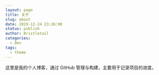 ```yaml
---
layout: page
title: 关于
slug: about
date: 2019-12-24 23:26:00
status: publish
author: Bristletail
categories:
  - Dev
tags:
  - theme
---
```


这里是我的个人博客，通过 GitHub 管理与构建，主要用于记录项目的进度。